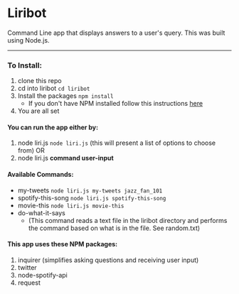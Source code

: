 # Liribot
Command Line app that displays answers to a user's query. This was built using Node.js.
*********
### To Install:
1. clone this repo
2. cd into liribot `cd liribot`
3. Install the packages `npm install`
   * If you don't have NPM installed follow this instructions [here](https://www.npmjs.com/get-npm)
4. You are all set 

#### You can run the app either by:
1. node liri.js `node liri.js` (this will present a list of options to choose from)
OR
2. node liri.js **command  user-input** 

  
#### Available Commands:
* my-tweets `node liri.js my-tweets jazz_fan_101`
* spotify-this-song `node liri.js spotify-this-song`
* movie-this `node liri.js movie-this`
* do-what-it-says 
  * (This command reads a text file in the liribot directory and performs the command based on what is in the file. See random.txt)

#### This app uses these NPM packages:
1. inquirer (simplifies asking questions and receiving user input)
2. twitter
3. node-spotify-api
4. request 
